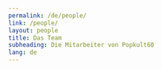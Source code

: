 ```yaml
---
permalink: /de/people/
link: /people/
layout: people
title: Das Team
subheading: Die Mitarbeiter von Popkult60
lang: de
---
```

